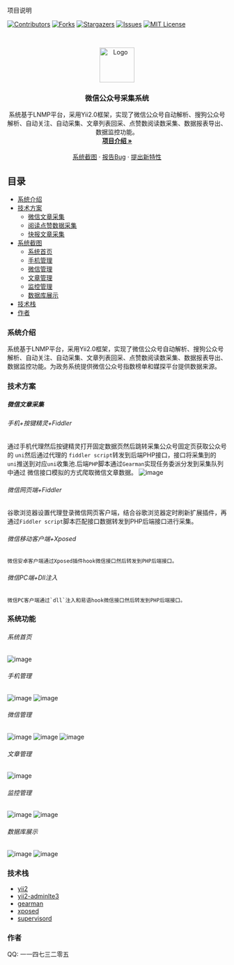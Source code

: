 
项目说明

<!-- PROJECT SHIELDS -->

[![Contributors][contributors-shield]][contributors-url]
[![Forks][forks-shield]][forks-url]
[![Stargazers][stars-shield]][stars-url]
[![Issues][issues-shield]][issues-url]
[![MIT License][license-shield]][license-url]


<!-- PROJECT LOGO -->
<br />

<p align="center">
  <a href="https://github.com/fuchuangxin/media">
    <img src="images/logo.png" alt="Logo" width="80" height="80">
  </a>

  <h3 align="center">微信公众号采集系统</h3>
  <p align="center">
      系统基于LNMP平台，采用Yii2.0框架，实现了微信公众号自动解析、搜狗公众号解析、自动关注、自动采集、文章列表回采、点赞数阅读数采集、数据报表导出、数据监控功能。
    <br />
    <a href="https://github.com/fuchuangxin/media"><strong>项目介绍 »</strong></a>
    <br />
    <br />
    <a href="https://github.com/fuchuangxin/media">系统截图</a>
    ·
    <a href="https://github.com/fuchuangxin/mediae/issues">报告Bug</a>
    ·
    <a href="https://github.com/fuchuangxin/media/issues">提出新特性</a>
  </p>

</p>


 
## 目录
- [系统介绍](#系统介绍)
- [技术方案](#技术方案)
  - [微信文章采集](#微信文章采集)
  - [阅读点赞数据采集](#阅读点赞数采集)
  - [快报文章采集](#快报文章采集)
- [系统截图](#系统截图)
  - [系统首页](#系统首页)
  - [手机管理](#手机管理)
  - [微信管理](#微信管理)
  - [文章管理](#文章管理)
  - [监控管理](#监控管理)
  - [数据库展示](#数据库展示)
- [技术栈](#技术栈)
- [作者](#作者)


### 系统介绍
 系统基于LNMP平台，采用Yii2.0框架，实现了微信公众号自动解析、搜狗公众号解析、自动关注、自动采集、文章列表回采、点赞数阅读数采集、数据报表导出、数据监控功能。为政务系统提供微信公众号指数榜单和媒探平台提供数据来源。

### 技术方案
##### 微信文章采集
###### 手机+按键精灵+Fiddler
   通过手机代理然后按键精灵打开固定数据页然后跳转采集公众号固定页获取公众号的 `uni`然后通过代理的 `fiddler script`转发到后端PHP接口，接口将采集到的 `uni`推送到对应`uni`收集池.后端`PHP`脚本通过`Gearman`实现任务委派分发到采集队列中通过
微信接口模拟的方式爬取微信文章数据。
![image](https://github.com/fuchuangxin/meitan/blob/main/images/wechat_capture_archture.jpg)
###### 微信网页端+Fiddler
   谷歌浏览器设置代理登录微信网页客户端，结合谷歌浏览器定时刷新扩展插件，再通过`Fiddler script`脚本匹配接口数据转发到PHP后端接口进行采集。 
###### 微信移动客户端+Xposed
    微信安卓客户端通过Xposed插件hook微信接口然后转发到PHP后端接口。
###### 微信PC端+Dll注入
    微信PC客户端通过`dll`注入和易语hook微信接口然后转发到PHP后端接口。

### 系统功能
###### 系统首页
![image](https://github.com/fuchuangxin/meitan/blob/main/images/index.png)

###### 手机管理
![image](https://github.com/fuchuangxin/meitan/blob/main/images/mobile.png)
![image](https://github.com/fuchuangxin/meitan/blob/main/images/mobile_add.png)


###### 微信管理
![image](https://github.com/fuchuangxin/meitan/blob/main/images/articles.png)
![image](https://github.com/fuchuangxin/meitan/blob/main/images/article_parse_account.png)
![image](https://github.com/fuchuangxin/meitan/blob/main/images/sougou_parse_account.png)


###### 文章管理
![image](https://github.com/fuchuangxin/meitan/blob/main/images/article_list.png)


###### 监控管理
![image](https://github.com/fuchuangxin/meitan/blob/main/images/log_monitor.png)
![image](https://github.com/fuchuangxin/meitan/blob/main/images/service_monitor.png)



###### 数据库展示
![image](https://github.com/fuchuangxin/meitan/blob/main/images/kuaibao_article_data.png)
![image](https://github.com/fuchuangxin/meitan/blob/main/images/wechat_article_data.png)



### 技术栈
- [yii2](https://github.com/yiisoft/yii2)
- [yii2-adminlte3](https://github.com/ishizune/yii2-adminlte3)
- [gearman]()
- [xposed]()
- [supervisord]()


### 作者
  QQ: 一一四七三二零五
  
<!-- links -->
[your-project-path]:fuchuangxin/media
[contributors-shield]: https://img.shields.io/github/contributors/fuchuangxin/media.svg?style=flat-square
[contributors-url]: https://github.com/fuchuangxin/media/graphs/contributors
[forks-shield]: https://img.shields.io/github/forks/fuchuangxin/media.svg?style=flat-square
[forks-url]: https://github.com/fuchuangxin/media/network/members
[stars-shield]: https://img.shields.io/github/stars/fuchuangxin/media.svg?style=flat-square
[stars-url]: https://github.com/fuchuangxin/media/stargazers
[issues-shield]: https://img.shields.io/github/issues/fuchuangxin/media.svg?style=flat-square
[issues-url]: https://img.shields.io/github/issues/fuchuangxin/media.svg
[license-shield]: https://img.shields.io/github/license/fuchuangxin/media.svg?style=flat-square
[license-url]: https://github.com/fuchuangxin/media/blob/master/LICENSE.txt
[linkedin-shield]: https://img.shields.io/badge/-LinkedIn-black.svg?style=flat-square&logo=linkedin&colorB=555



